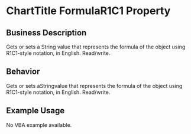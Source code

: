 # ChartTitle FormulaR1C1 Property

## Business Description
Gets or sets a String value that represents the formula of the object using R1C1-style notation, in English. Read/write.

## Behavior
Gets or sets aStringvalue that represents the formula of the object using R1C1-style notation, in English. Read/write.

## Example Usage
No VBA example available.